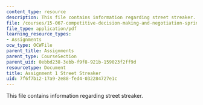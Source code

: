 ```yaml
---
content_type: resource
description: This file contains information regarding street streaker.
file: /courses/15-067-competitive-decision-making-and-negotiation-spring-2011/7f6f7b1217a92e88fed4032284727e1c_MIT15_067S11_assgn01.pdf
file_type: application/pdf
learning_resource_types:
- Assignments
ocw_type: OCWFile
parent_title: Assignments
parent_type: CourseSection
parent_uid: 0ebbd238-3ebb-f9f8-921b-159023f2ff9d
resourcetype: Document
title: Assignment 1 Street Streaker
uid: 7f6f7b12-17a9-2e88-fed4-032284727e1c
---
```

This file contains information regarding street streaker.


